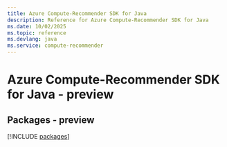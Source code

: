 ```yaml
---
title: Azure Compute-Recommender SDK for Java
description: Reference for Azure Compute-Recommender SDK for Java
ms.date: 10/02/2025
ms.topic: reference
ms.devlang: java
ms.service: compute-recommender
---
```

# Azure Compute-Recommender SDK for Java - preview
## Packages - preview
[!INCLUDE [packages](compute-recommender-index.md)]